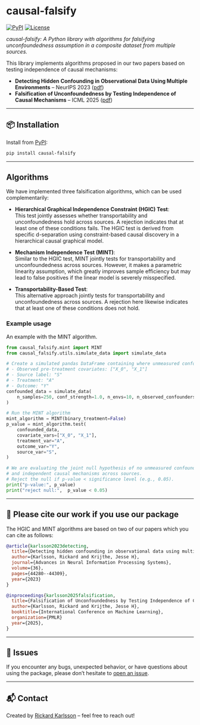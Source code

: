 # causal-falsify

[![PyPI](https://img.shields.io/pypi/v/causal-falsify.svg)](https://pypi.org/project/causal-falsify/)
[![License](https://img.shields.io/pypi/l/causal-falsify)](./LICENSE)

*causal-falsify: A Python library with algorithms for falsifying unconfoundedness assumption in a composite dataset from multiple sources.*

This library implements algorithms proposed in our two papers based on testing independence of causal mechanisms:

- **Detecting Hidden Confounding in Observational Data Using Multiple Environments** – NeurIPS 2023 ([pdf](https://arxiv.org/abs/2205.13935))  
- **Falsification of Unconfoundedness by Testing Independence of Causal Mechanisms** – ICML 2025 ([pdf](https://arxiv.org/abs/2502.06231))

---

## 📦 Installation

Install from [PyPI](https://pypi.org/project/causal-falsify/):

```bash
pip install causal-falsify
```

---

## Algorithms

We have implemented three falsification algorithms, which can be used complementarily:

- **Hierarchical Graphical Independence Constraint (HGIC) Test**:  
  This test jointly assesses whether transportability and unconfoundedness hold across sources. A rejection indicates that at least one of these conditions fails. The HGIC test is derived from specific d-separation using constraint-based causal discovery in a hierarchical causal graphical model.

- **Mechanism Independence Test (MINT)**:  
  Similar to the HGIC test, MINT jointly tests for transportability and unconfoundedness across sources. However, it makes a parametric linearity assumption, which greatly improves sample efficiency but may lead to false positives if the linear model is severely misspecified.

- **Transportability-Based Test**:  
  This alternative approach jointly tests for transportability and unconfoundedness across sources. A rejection here likewise indicates that at least one of these conditions does not hold.

### Example usage

An example with the MINT algorithm.

```python
from causal_falsify.mint import MINT
from causal_falsify.utils.simulate_data import simulate_data

# Create a simulated pandas DataFrame containing where unmeasured confounding is present:
# - Observed pre-treatment covariates: ["X_0", "X_1"]
# - Source label: "S"
# - Treatment: "A"
# - Outcome: "Y"
confounded_data = simulate_data(
    n_samples=250, conf_strength=1.0, n_envs=10, n_observed_confounders=2
)

# Run the MINT algorithm
mint_algorithm = MINT(binary_treatment=False)
p_value = mint_algorithm.test(
    confounded_data,
    covariate_vars=["X_0", "X_1"],
    treatment_var="A",
    outcome_var="Y",
    source_var="S",
)

# We are evaluating the joint null hypothesis of no unmeasured confounding 
# and independent causal mechanisms across sources.
# Reject the null if p-value < significance level (e.g., 0.05).
print("p-value:", p_value)
print("reject null:",  p_value < 0.05)

```

---

## 📄 Please cite our work if you use our package

The HGIC and MINT algorithms are based on two of our papers which you can cite as follows:

```bibtex
@article{karlsson2023detecting,
  title={Detecting hidden confounding in observational data using multiple environments},
  author={Karlsson, Rickard and Krijthe, Jesse H},
  journal={Advances in Neural Information Processing Systems},
  volume={36},
  pages={44280--44309},
  year={2023}
}

@inproceedings{karlsson2025falsification,
  title={Falsification of Unconfoundedness by Testing Independence of Causal Mechanisms},
  author={Karlsson, Rickard and Krijthe, Jesse H},
  booktitle={International Conference on Machine Learning},
  organization={PMLR}
  year={2025},
}
```

---

## 🐛 Issues

If you encounter any bugs, unexpected behavior, or have questions about using the package, please don’t hesitate to [open an issue](https://github.com/RickardKarl/causal-falsify/issues).  

---

## 📬 Contact

Created by [Rickard Karlsson](https://rickardkarlsson.com) – feel free to reach out!
